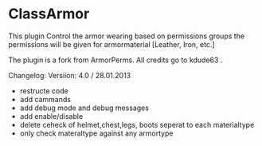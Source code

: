 ClassArmor
==========

This plugin Control the armor wearing based on permissions groups 
the permissions will be given for armormaterial [Leather, Iron, etc.]

The plugin is a fork from ArmorPerms. All credits go to kdude63 .

Changelog:
  Versiion: 4.0 / 28.01.2013
  - restructe code
  - add cammands
  - add debug mode and debug messages
  - add enable/disable
  - delete ceheck of helmet,chest,legs, boots seperat to each materialtype
  - only check materaltype against any armortype
   
  
  
